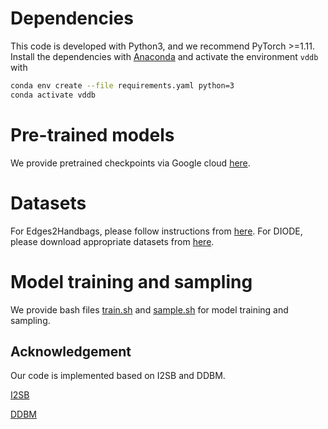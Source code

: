 # Dependencies
This code is developed with Python3, and we recommend PyTorch >=1.11. Install the dependencies with [Anaconda](https://www.anaconda.com/products/individual) and activate the environment `vddb` with
```bash
conda env create --file requirements.yaml python=3
conda activate vddb
```
# Pre-trained models

We provide pretrained checkpoints via Google cloud [here](https://drive.google.com/drive/folders/1B98Qe8_nb2IefDkJDYtBGolnH0hjQ1r2?usp=sharing).

# Datasets
For Edges2Handbags, please follow instructions from [here](https://github.com/junyanz/pytorch-CycleGAN-and-pix2pix/blob/master/docs/datasets.md).
For DIODE, please download appropriate datasets from [here](https://diode-dataset.org/).

# Model training and sampling
We provide bash files [train.sh](VDDB/scripts/train.sh) and [sample.sh](VDDB/scripts/sample.sh) for model training and sampling. 
## Acknowledgement
Our code is implemented based on I2SB and DDBM.

[I2SB](https://github.com/NVlabs/I2SB)

[DDBM](https://github.com/alexzhou907/DDBM)
